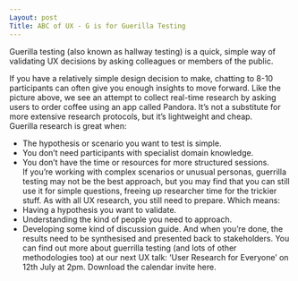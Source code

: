 ```yaml
---
Layout: post
Title: ABC of UX - G is for Guerilla Testing
---
```


Guerilla testing (also known as hallway testing) is a quick, simple way of validating UX decisions by asking colleagues or members of the public. 

 

If you have a relatively simple design decision to make, chatting to 8-10 participants can often give you enough insights to move forward. Like the picture above, we see an attempt to collect real-time research by asking users to order coffee using an app called Pandora. It’s not a substitute for more extensive research protocols, but it’s lightweight and cheap.  
Guerilla research is great when:
- The hypothesis or scenario you want to test is simple. 
- You don’t need participants with specialist domain knowledge.
- You don’t have the time or resources for more structured sessions.  
If you’re working with complex scenarios or unusual personas, guerrilla testing may not be the best approach, but you may find that you can still use it for simple questions, freeing up researcher time for the trickier stuff. 
As with all UX research, you still need to prepare. 
Which means: 
- Having a hypothesis you want to validate.
- Understanding the kind of people you need to approach.
- Developing some kind of discussion guide. 
And when you’re done, the results need to be synthesised and presented back to stakeholders. 
You can find out more about guerrilla testing (and lots of other methodologies too) at our next UX talk: ‘User Research for Everyone’ on 12th July at 2pm.
Download the calendar invite here.




  


